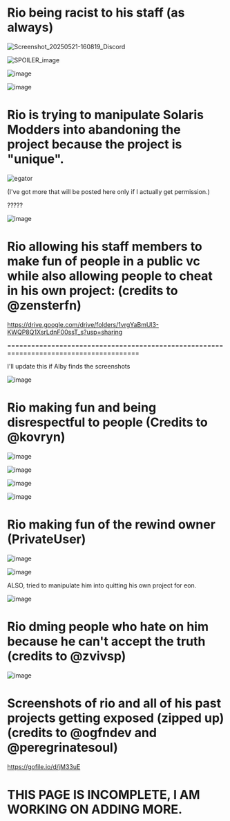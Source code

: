 # Rio being racist to his staff (as always)

![Screenshot_20250521-160819_Discord](https://github.com/user-attachments/assets/948f8a30-d3f3-4e9d-b901-ef6de9774255)

![SPOILER_image](https://github.com/user-attachments/assets/4a00c965-0625-40c1-b35d-6cd29abfa0c9)

![image](https://github.com/user-attachments/assets/b48e6707-6b33-4dee-9a7e-8eca24ae7645)

![image](https://github.com/user-attachments/assets/2f035f75-d235-49f6-9e70-6e3a96cd7641)


# Rio is trying to manipulate Solaris Modders into abandoning the project because the project is "unique".

![egator](https://github.com/user-attachments/assets/591492fe-aa34-406b-93b9-d8ee384ef57d)

(I've got more that will be posted here only if I actually get permission.)

?????

![image](https://github.com/user-attachments/assets/606514a5-31f1-4eba-b283-d5bde4ddee71)


# Rio allowing his staff members to make fun of people in a public vc while also allowing people to cheat in his own project: (credits to @zensterfn)

https://drive.google.com/drive/folders/1vrgYaBmUl3-KWQP8Q1XsrLdnF00ssT_s?usp=sharing

=======================================================================================

I'll update this if Alby finds the screenshots

![image](https://github.com/user-attachments/assets/3af32ab8-2fde-4c9d-bc53-d9e4c1b04a73)


# Rio making fun and being disrespectful to people (Credits to @kovryn)

![image](https://github.com/user-attachments/assets/8d543ff8-efba-4efb-b0fb-ec9407244880)

![image](https://github.com/user-attachments/assets/a700bc6a-e2bc-4b64-9ccf-08ac7d844a7d)

![image](https://github.com/user-attachments/assets/e7bddc12-ceb0-4a91-9d03-24801553e409)

![image](https://github.com/user-attachments/assets/eb89d328-712c-448e-a3e4-9c7d06fe0346)


# Rio making fun of the rewind owner (PrivateUser)

![image](https://github.com/user-attachments/assets/4ad9513d-86ee-4a3d-846f-4cfc2a9b32ad)

![image](https://github.com/user-attachments/assets/236126d9-a969-45c7-bb49-12d07cf9f141)

ALSO, tried to manipulate him into quitting his own project for eon.

![image](https://github.com/user-attachments/assets/9b49e10c-d9da-41e6-a4cc-b7eda31afbd5)


# Rio dming people who hate on him because he can't accept the truth (credits to @zvivsp)

![image](https://github.com/user-attachments/assets/9fb3602e-a064-4f3e-957a-e3f3fc9480e2)


# Screenshots of rio and all of his past projects getting exposed (zipped up) (credits to @ogfndev and @peregrinatesoul)

https://gofile.io/d/jM33uE


# THIS PAGE IS INCOMPLETE, I AM WORKING ON ADDING MORE.
